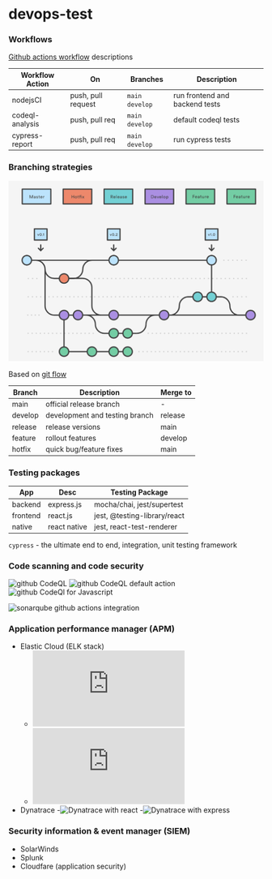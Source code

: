 # devops-test

### Workflows

[Github actions workflow](https://docs.github.com/en/actions/reference/workflow-syntax-for-github-actions#onpushpull_requestpaths) descriptions

| Workflow Action | On                 | Branches         | Description                    |
| --------------- | ------------------ | ---------------- | ------------------------------ |
| nodejsCI        | push, pull request | `main` `develop` | run frontend and backend tests |
| codeql-analysis | push, pull req     | `main` `develop` | default codeql tests           |
| cypress-report  | push, pull req     | `main` `develop` | run cypress tests              |

### Branching strategies

![GitFlow](assets/Screen%20Shot%202021-05-18%20at%209.51.04%20AM.png)

Based on [git flow](https://www.atlassian.com/git/tutorials/comparing-workflows/gitflow-workflow)

| Branch  | Description                    | Merge to |
| ------- | ------------------------------ | -------- |
| main    | official release branch        | -        |
| develop | development and testing branch | release  |
| release | release versions               | main     |
| feature | rollout features               | develop  |
| hotfix  | quick bug/feature fixes        | main     |

### Testing packages

| App      | Desc         | Testing Package              |
| -------- | ------------ | ---------------------------- |
| backend  | express.js   | mocha/chai, jest/supertest   |
| frontend | react.js     | jest, @testing-library/react |
| native   | react native | jest, react-test-renderer    |

`cypress` - the ultimate end to end, integration, unit testing framework

### Code scanning and code security

![github CodeQL](https://github.com/github/codeql)
![github CodeQL default action](https://github.com/github/codeql-action)
![github CodeQl for Javascript](https://codeql.github.com/docs/codeql-language-guides/codeql-for-javascript/)

![sonarqube github actions integration](https://docs.sonarqube.org/latest/analysis/github-integration/)

### Application performance manager (APM)

- Elastic Cloud (ELK stack)
  - ![ELK with express](https://www.elastic.co/guide/en/apm/agent/nodejs/current/express.html)
  - ![ELK with react](https://www.elastic.co/guide/en/apm/agent/rum-js/master/react-integration.html)
- Dynatrace -![Dynatrace with react](https://www.dynatrace.com/technologies/react-monitoring/) -![Dynatrace with express](https://www.dynatrace.com/support/help/technology-support/application-software/nodejs/)

### Security information & event manager (SIEM)

- SolarWinds
- Splunk
- Cloudfare (application security)
